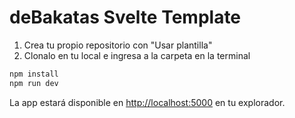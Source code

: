 # deBakatas Svelte Template

1. Crea tu propio repositorio con "Usar plantilla"
1. Clonalo en tu local e ingresa a la carpeta en la terminal

```bash
npm install
npm run dev
```

La app estará disponible en [http://localhost:5000](http://localhost:5000) en tu explorador.
